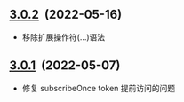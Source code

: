 ## [3.0.2](https://github.com/geekact/topic/compare/v3.0.1...v3.0.2)&nbsp;&nbsp;(2022-05-16)

- 移除扩展操作符(...)语法

## [3.0.1](https://github.com/geekact/topic/compare/v3.0.0...v3.0.1)&nbsp;&nbsp;(2022-05-07)

- 修复 subscribeOnce token 提前访问的问题
